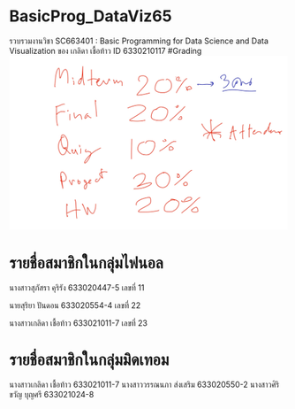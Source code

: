 # BasicProg_DataViz65
รวบรวมงานวิชา SC663401 : Basic Programming for Data Science and Data Visualization ของ เกลิดา เชื้อท้าว ID 6330210117
#Grading
![grading image](Grading.jpg)

# รายชื่อสมาชิกในกลุ่มไฟนอล

  นางสาวสุภัสรา คุริรัง  633020447-5  เลขที่ 11
  
  นายสุริยา ปันดอน     633020554-4 เลขที่ 22
  
  นางสาวเกลิดา เชื้อท้าว 633021011-7  เลขที่ 23






# รายชื่อสมาชิกในกลุ่มมิดเทอม
นางสาวเกลิดา เชื้อท้าว 633021011-7
นางสาววรรณนภา ส่งเสริม 633020550-2
นางสาวศิริขวัญ บุญศรี 633021024-8
